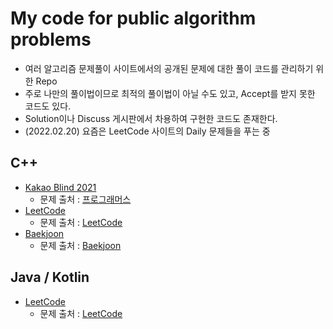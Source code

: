 # My code for public algorithm problems

* 여러 알고리즘 문제풀이 사이트에서의 공개된 문제에 대한 풀이 코드를 관리하기 위한 Repo
* 주로 나만의 풀이법이므로 최적의 풀이법이 아닐 수도 있고, Accept를 받지 못한 코드도 있다.
* Solution이나 Discuss 게시판에서 차용하여 구현한 코드도 존재한다.
* (2022.02.20) 요즘은 LeetCode 사이트의 Daily 문제들을 푸는 중

## C++

* [Kakao Blind 2021](https://github.com/cocoslime/AlgoProblem/tree/master/cpp/kakao_blind_2021)
  * 문제 출처 : [프로그래머스](https://programmers.co.kr/learn/challenges)
* [LeetCode](https://github.com/cocoslime/AlgoProblem/tree/master/cpp/leetcode)
  * 문제 출처 : [LeetCode](https://leetcode.com/problemset/all/)
* [Baekjoon](https://github.com/cocoslime/AlgoProblem/tree/master/cpp/boj)
  * 문제 출처 : [Baekjoon](https://www.acmicpc.net/)
  
## Java / Kotlin

* [LeetCode](https://github.com/cocoslime/AlgoProblem/tree/master/java/src/leetcode)
  * 문제 출처 : [LeetCode](https://leetcode.com/problemset/all/)
